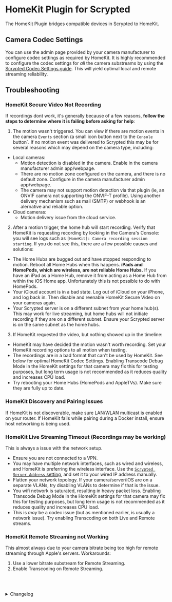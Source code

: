 # HomeKit Plugin for Scrypted

The HomeKit Plugin bridges compatible devices in Scrypted to HomeKit.

## Camera Codec Settings

You can use the admin page provided by your camera manufacturer to configure codec settings as required by HomeKit. It is highly recommended to configure the codec settings for *all* the camera substreams by using the [Scrypted Codec Settings guide](https://github.com/koush/scrypted/wiki/Codec-Settings). This will yield optimal local and remote streaming reliability.

## Troubleshooting

### HomeKit Secure Video Not Recording

If recordings dont work, it's generally because of a few reasons, **follow the steps to determine where it is failing before asking for help**:

1) The motion wasn't triggered. You can view if there are motion events in the camera `Events` section (a small icon button next to the `Console` button`. If no motion event was delivered to Scrypted this may be for several reasons which may depend on the camera type, including:
  * Local cameras:
    * Motion detection is disabled in the camera. Enable in the camera manufacturer admin app/webpage.
    * There are no motion zone configured on the camera, and there is no default zone. Configure in the camera manufacturer admin app/webpage.
    * The camera may not support motion detection via that plugin (ie, an ONVIF camera not supporting the ONVIF-T profile). Using another delivery mechanism such as mail (SMTP) or webhook is an alernative and reliable option.
  * Cloud cameras:
    * Motion delivery issue from the cloud service.

2) After a motion trigger, the home hub will start recording. Verify that HomeKit is requesting recording by looking in the Camera's Console: you will see logs such as `[HomeKit]: Camera recording session starting`. If you do not see this, there are a few possible causes and solutions:
  * The Home Hubs are bugged out and have stopped responding to motion. Reboot all Home Hubs when this happens. **iPads and HomePods, which are wireless, are not reliable Home Hubs.** If you have an iPad as a Home Hub, remove it from acting as a Home Hub from within the iOS Home app. Unfortunately this is not possible to do with HomePods.
  * Your iCloud account is in a bad state. Log out of iCloud on your iPhone, and log back in. Then disable and reenable HomeKit Secure Video on your cameras again.
  * Your Scrypted server is on a different subnet from your home hub(s). This may work for live streaming, but home hubs will not initiate recording if they are on a different subnet. Ensure your Scrypted server is on the same subnet as the home hubs. 

3) If HomeKit requested the video, but nothing showed up in the timeline:
  * HomeKit may have decided the motion wasn't worth recording. Set your HomeKit recording options to all motion when testing.
  * The recordings are in a bad format that can't be used by HomeKit. See below for optimal HomeKit Codec Settings. Enabling Transcode Debug Mode in the HomeKit settings for that camera may fix this for testing purposes, but long term usage is not recommended as it reduces quality and increases CPU load.
  * Try rebooting your Home Hubs (HomePods and AppleTVs). Make sure they are fully up to date.

### HomeKit Discovery and Pairing Issues

If HomeKit is not discoverable, make sure LAN/WLAN multicast is enabled on your router.
If HomeKit fails while pairing during a Docker install, ensure host networking is being used.

### HomeKit Live Streaming Timeout (Recordings may be working)

This is always a issue with the network setup. 
  * Ensure you are not connected to a VPN.
  * You may have multiple network interfaces, such as wired and wireless, and HomeKit is preferring the wireless interface. Use the [`Scrypted Server Address` setting](/endpoint/@scrypted/core/public/#/component/settings), and set it to your wired IP address manually.
  * Flatten your network topology. If your camera/server/iOS are on a separate VLANs, try disabling VLANs to determine if that is the issue.
  * You wifi network is saturated, resulting in heavy packet loss. Enabling Transcode Debug Mode in the HomeKit settings for that camera may fix this for testing purposes, but long term usage is not recommended as it reduces quality and increases CPU load.
  * This is *may* be a codec issue (but as mentioned earlier, is usually a network issue). Try enabling Transcoding on both Live and Remote streams.

### HomeKit Remote Streaming not Working

This almost always due to your camera bitrate being too high for remote streaming through Apple's servers. Workarounds:
1) Use a lower bitrate substream for Remote Streaming.
2) Enable Transcoding on Remote Streaming.



<br/><br/><details>
<summary>Changelog</summary>

### 1.2.12

ring: added night mode support to arm with sensor bypass (#577)


### 1.2.11

Adding support for siren in homekit (#578)
Add WindowCovering to HomeKit (#571)
project: update lockfiles
homekit: add support for notification toggle switches


### 1.2.8

homekit: device info cleanup
Revert "homekit: multiprocess accessory mode devices"
h264-repacketizer: add missing method
h264-repacketizer: publish
homekit/webrtc: partially revert h264 repacketizer change


### 1.2.9

homekit: remove buggy console.time call
homekit: multiprocess accessory mode devices


### 1.2.6

homekit: add default option for advertiser


### 1.2.5

homekit: respect Server Address setting


### 1.2.4

homekit: publish


### 1.2.3

homekit: allow custom bind


### 1.2.2

homekit: clean up address bind
homekit: fix advertiser interface settings


### 1.2.1

homekit: publish advertiser restricted to server interface change


### 1.1.99

homekit: fixup project files
homekit: add adcertiser address setting


### 1.1.98

homekit: advertiser should respect address override


### 1.1.97

homekit: add changelog to gitignore
homekit: fix garage state


### 1.1.96

homekit: fix cleanup error in log


### 1.1.95

homekit: use address api
homekit: fix destination bug


### 1.1.94

h264: refactor for reusability
homekit: fix audio cuts


### 1.1.93

homekit: remove dead rollover code
homekit: remove file
homekit: clean up return audio code
homekit: typo
homekit: fixup two way audio teardown


### 1.1.92

homekit: publish


### 1.1.91

homekit: modernize two way audio code
homekit: update to new media stream feedback method
Update README.md
Additional HKSV troubleshooting tips (#517)
homekit: fix/add missing server address alert


### 1.1.90

homekit: dont error out when homekit receives an adaptive bitrate request


### 1.1.89

update lockfiles
homekit: alert if server address is not set.


### 1.1.88

homekit: publish thermostat changes, debug mode reorganization


### 1.1.87

plugins: update tsconfig.json
homekit/rebroadcast: use new onMixinEvent signature
homekit: beta


### 1.1.86

homekit: use HeatCool mode for independent heat/cool setpoints (#470)
various: add support for settings subgroups


### 1.1.85

homekit: fix missing outlet type


### 1.1.84

homekit: improve h264 packetizer
homekit: sdk update fixup


### 1.1.83

publish server update


### 1.1.82

Some quality-of-life fixes for the HomeKit plugin (#448)
homekit: do not allow snapshot pileups


### 1.1.80

homekit: cleanup dead code
homekit/core/sdk: use global setting for server address and transcoding
homekit: clean up snapshot timeout code


### 1.1.78

homekit: fix doorbell delivery


### 1.1.76

homekit: prevent hksv local copy from interfering with other video clip providers


### 1.1.75

homekit: readme


### 1.1.73

Update README.md
Update README.md
Update README.md
Update README.md
Update README.md
webrtc/homekit: publish


### 1.1.72

homekit: port live555 aac fix


### 1.1.71

homekit: cleanup
homekit: make doorbell button optional since it confuses people.


### 1.1.70

homekit: fix typo
homekit: fix ffmpeg sender when no audio is present


### 1.1.68

homekit/webrtc: send raw receiver reports


### 1.1.63

homekit/webrtc/sdk: report packet loss to adaptive bitrate streamer
webrtc/homekit: publish


### 1.1.62

homekit: add support for nvr plugin adaptive bitrate


### 1.1.60

homekit/rtp: fix potential tcp to udp packet loss due to large packets


### 1.1.59

homekit: new beta


### 1.1.58

homekit: fix missing codec information


### 1.1.57

homekit: better warning message
homekit: fix audio transcode bug. in new streamer. remove spurious logging.


### 1.1.56

homekit: switch to new rtp parsing/streaming architecture.


### 1.1.55

homekit: fix bridge mode bug


### 1.1.54

homekit: fix default accessory mode bugs


### 1.1.53

homekit: increase send buffer sizes


### 1.1.52

homekit: Direct users to troubleshooting guide in camera readme


### 1.1.51

homekit: Direct users to troubleshooting guide in camera readme


### 1.1.50

homekit: make accessory mode the default for cameras


### 1.1.49

homekit: promisify more io to prevent blocking


### 1.1.48

homekit: remove low disk space warning


### 1.1.46

homekit: use dummy aac audio track to avoid transcoding dummy audio when camera has no audio
homekit: log intercom crash
homekit: log intercom crash
Merge branch 'main' of github.com:koush/scrypted
homekit: fix opus audio on remote connections https://github.com/koush/scrypted/issues/398#issuecomment-1272459980


### 1.1.45

added support for greater capabilities in HomeKit for Fan's (#395)
homekit: publish sensor fixes


### 1.1.44

updated the sensor bindings (#392)
homekit: use async file operations
homekit: swap periods with spaces in mdns name


### 1.1.43

homekit: Do not allow periods in accessory names. Causes HomeKit pairing to fail.


### 1.1.41

homekit: fix security system nullref bug causing bridge to not start
homekit: improved opus repacketization


### 1.1.40

Added `NOXSensor` and `PM10Sensor` for use (#384)
Update README.md
homekit: watch for sps/pps parse error. show accessory mode port in settings.


### 1.1.38

homekit: revert publisher bind
homekit: beta version that limits mdns to server address


### 1.1.37

homekit: beta version that limits mdns to server address


### 1.1.36

homekit: dead code
homekit: publish


### 1.1.35

homekit: remove dead code
homekit: fix race condition reported by @bzoel


### 1.1.34

homekit: warn when server address is not set


### 1.1.31

homekit: update launch.json
homekit: update imports
prefer EntrySensor over BinarySensor if device has both (#332)
homekit: fix jitter buffer bug
homekit: publish color temperature bulb. fix snapshot spam bug.


### 1.1.30

Implement ColorSettingTemperature in HomeKit plugin (#318)
homekit: fix doorbell readme generation on devices with no camera.
homekit: fix accessory mode pairing code bug where it was using the bridge pairing code


### 1.1.29

homekit: publish


### 1.1.28

homekit: fix erroneous pin code
homekit/common: fix jitter buffer sequence number distance calculation bug
homekit: publish node v18 fixes, merges from upstream


### 1.1.27

homekit: fix node v18 beta plugin


### 1.1.25

common: rtp utils
plugins: remove postinstall
plugins: add tsconfig.json
homekit: fix readme formatting
homekit: set security system state valid values (#268)
Merge branch 'main' of github.com:koush/scrypted
homekit: add pincode to accessory mode devices
homekit: respect filters. consolidate transcoding steps.
Update README.md
homekit: move jitter buffer into the h264 packetizer


### 1.1.24

Update README.md
homekit/webrtc: simplify h264 packetizer, add jitter buffer


### 1.1.23

homekit: wip
homekit: fix fua sps quirk


### 1.1.21

homekit: beta packetizer stuff


### 1.1.18

homekit: fix h264 packetization for small fua packets


### 1.1.14

homekit: publish


### 1.1.13

homekit: fix issue with current temperature display (#264)
homekit: fixup settings groups
homekit: remove qr code in console generation, allow ui to handle it.


### 1.1.12

homekit: fix qr code accessory race condition. add slow connection setting to add all home hubs.


### 1.1.9

homekit: add CO2Sensor to supportedSensors (#260)
homekit: add co2sensor (#259)
homekit: dont hard fail on bad address override, provide a console warning


### 1.1.8

homekit: watch and alert for invalid scrypted server addresses.


### 1.1.7

homekit: airquality sensor updates (#258)
homekit: disable accessory mode mirroring camera online status. buggy.


### 1.1.6

homekit: watch for invalid address override


### 1.1.5

Merge branch 'main' of github.com:koush/scrypted
homekit: ensure device is published before generating the qr code


### 1.1.2

Update iOS-15.5.md
Update iOS-15.5.md
Update iOS-15.5.md
Update iOS-15.5.md
homekit: publish


### 1.1.1

homekit: make accessory mode the guided default. add qrcode print button.


### 1.0.21

homekit: home hub requests will now use the medium resolution stream. recommend accessory mode.


### 1.0.18

homekit: publish security system beta


### 1.0.17

Merge branch 'main' of github.com:koush/scrypted
homekit: logging and debug code


### 1.0.11

homekit: add security system type (#251)
homekit: watch for h264 sps/pps/idr fua quirk. pretty sure this is non compliant. seen on xiaomi camera.


### 1.0.10

homekit: fix audio demuxer by cleaning sdp


### 1.0.8

homekit: comments


### 1.0.6

homekit/rebroadcast: properly handle rtsp servers that accept both basic and digest auth


### 1.0.5

homekit: Fix nre


### 1.0.4

bind TamperSensor interface to StatusTampered Characteristic (#248)
rebroadcast/homekit: better h264 oddity handling


### 1.0.3

homekit: dont use ffmpeg if h264 oddities are reported. wait for rtcp packet if home hub is unknown.


### 0.0.284

homekit: fix accessory mode publishing bugs


### 0.0.282

homekit: watch for empty rtp/h264 packets
homekit: reenable ios hub proxy workaround.
homekit: accessory mode fixes


### 0.0.281

homekit: repbublish with some reverts to the low bandwidth forcing due to ios 15.5 rc bug still being present


### 0.0.280

homekit: send stream tool hint


### 0.0.279

homekit: settings refactor. new setting to track active home hub.


### 0.0.278

homekit: undo waitForFirstVideoRtcp hack, no longer seems necessary


### 0.0.277

homekit: publish beta


### 0.0.275

homekit: support IntrusionSensor as ContactSensor service (#244)
homekit: publish


### 0.0.274

homekit: better segment valdation on secure videos
homekit/rebroadcast: document weird ffmpeg rtsp skip issue
homekit: use werift src
homekit/webrtc: werift dependency fixups
homekit: use werift package instead of long rel paths
sdk: security system
homekit: refactor/prevent race conditions around streaming session termination
homekit/rebroadcast/common: refactored rtsp client
homekit: fix error message typos
homekit: map EntrySensor to homekit ContactSensor (#241)
homekit: video rtcp timeout


### 0.0.271

homekit: only start intercom once audio starts flowing back. this addresses issues where doorbell chimes get muted if two way mode is activated.


### 0.0.270

homekit: docs


### 0.0.269

homekit: sei filtering is now in rebroadcast.


### 0.0.268

homekit: fix sequence number check in rtp sender


### 0.0.267

homekit: document homekit video slow startup bug
homekit: wait for homekit to send a video RTCP packet before sending video.


### 0.0.266

homekit: publish more sensors


### 0.0.265

homekit: add support for air quality sensor (#236)
homekit: make scrypted the default rtp sender
Merge branch 'main' of github.com:koush/scrypted
homekit: fix scrypted rtp sendor for weird cameras.


### 0.0.263

all: prune package.json
homekit/rebroadcast: rtsp client setup may return interleave values that are not what was reqwuested. todo: leverage this ourselves.


### 0.0.264

homekit: fix srtp fast path usage. add docs.
homekit: audio process cleanup


### 0.0.262

homekit: remove rebroadcast dependency for srtp sender fast path. audio is now demuxed in homekit plugin. only require h264 bitstream compatibility.


### 0.0.259

homekit/rebroadcast: make the rtp sender a configuration option until the stability issues can be worked out.


### 0.0.258

Revert "homekit: experimental packetizer work"
homekit: experimental packetizer work
homekit: send codec information on normal idr frame too
homekit: fix various ffmpeg repacketizer bugs, auto detect missing codec information.


### 0.0.253

homekit: restrict ffmpeg-free fast path to opus only. add comments.


### 0.0.252

homekit/rebroadcast: code and log cleanups


### 0.0.251

homekit/rebroadcast: add ffmpeg free fast path for all all cameras that do not need ffmpeg filtering or video transcoding


### 0.0.250

homekit: remove ffmpeg usage for h264 cameras that dont have any audio.


### 0.0.249

homekit: srtp sender should bind to address override. rtsp parser should use channel to determine destination. fix h264 packetizer max length bug.


### 0.0.246

homekit: opus is now the only audio option (setting removed)


### 0.0.245

homekit: fix remote detection


### 0.0.244

homekit: typo
Update README.md
Update README.md
plugins: publish various betas


### 0.0.243

plugins: respect destination bitrate hint
homekit/rebroadcast: refactor transcoding
homekit: fix dynamic bitrate
global: rename FFMpeg to FFmpeg
homekit: log packet loss
homekit: switch to sdp parser
homekit: fix h264 repacketizer marker calculation
homekit: srtp path should respect max packet size
homekit: properly repacketize stap-a packets.
homekit: fix opus timetstamp regression
homekit: unifi protect no longer requires ffmpeg
rebroadcast/homekit: wip scrypted parser path that eliminates ffmpeg
homekit: no-ffmpeg fast path wip
homekit: not actually possible to stream a perfect aac eld stream...
homekit: send codec hints for streaming and recording
homekit: support codec copy for opus via repacketizer
various plugins: consolidate stream selection in rebroadcast
homekit: fix rtp rollover bug


### 0.0.242

homekit: fix reconfigure crash


### 0.0.241

Update README.md
Update README.md
Update README.md
Update README.md
homekit: fix error spam
homekit: potential mp4 session parsing fix


### 0.0.240

sdk/homekit/rebroadcast: update mediastreamoptions. use safeKillFFmpeg. publish beta.


### 0.0.239

homekit: update troubleshooting
homekit: cap videos at 3 minutes. have seen runaway videos.


### 0.0.238

homekit: fix decoder arg order, publish


### 0.0.235

homekit: add watch specific settings, cleanup settings handling


### 0.0.233

homekit: fix bug where null audio track was inserted in the wrong spot.


### 0.0.232

core/homekit: filtering fixes


### 0.0.231

homekit: publish


### 0.0.230

homekit: trigger event on clip deletion
homekit/sdk: make video clips accessible as an overview
homekit: note smart codec
homekit: simplify thumb/video media handling
homekit: prune videos
homekit: move save clips to a separate thing
homekit: save clips
homekit: use trimmed down hap
homekit: revert tree shaking


### 0.0.228

homekit: tree shaking to reduce memory footprint


### 0.0.227

homekit: comments
homekit: reenable prebuffer on remote streams, turns out ffmpeg does not send the prebuffer until a key frame is found, which is exactly the behavior we want.


### 0.0.226

homekit: log first packet from opus
homekit/amcrest: dynamic streaming


### 0.0.224

homekit: dynamic bitrate improvements


### 0.0.222

homekit: dynamic bitrate.


### 0.0.220

homekit: move -bsf:v dump_extra into a flag


### 0.0.219

rebroadcast/homekit: fix possible streaming and recording regressions


### 0.0.217

homekit: rollover rtp timestamps. add video extra data to some rtsp streams.


### 0.0.216

homekit/rebroadcast: document weird h264 sps/pps issue and new filter


### 0.0.215

homekit: always dump extra data into the rtp streams
homekit: fix truncated qr code


### 0.0.214

homekit: organize imports, publish


### 0.0.213

plugins: refactor with new mixin api
homekit: launch.json
homekit: handle all opus sample rate and bitrate options


### 0.0.212

homekit: publish


### 0.0.211

homekit: enable all audio options.
homekit: put opus behind a setting.


### 0.0.209

homekit: various settings cleanups and explanations
homekit: fix confusion around built in motion sensor
homekit: reset accessory support


### 0.0.208

rebroadcast: fix rtsp mode idr interval detection. accomodate mp4 container bug in ffmpeg.
homekit: fixup mp4 parsing cruft
homekit: formatting
homekit: disable whatever this flush packet thing does
homekit: snapshot reason logging
homekit: fix misleading error


### 0.0.207

homekit: fix socket leak


### 0.0.206

homekit: fix identifying material being used due to null coalescing operator


### 0.0.205

homekit: opus fixes


### 0.0.202

homekit/rebroadcast: report online/offline state per accessory mode camera


### 0.0.200

homekit: standalone accessories


### 0.0.199

homekit: standalone accessories


### 0.0.197

homekit: remove some old code


### 0.0.196

homekit: use ffmpeg pipe for mp4 parsing
homekit: talkback also supports opus!


### 0.0.194

homekit: switch to opus by default!
homekit: missing files
homekit: opus support via ffmpeg
homekit: document opus quirk
homekit: more doc
homekit: document opus quirk
homekit: opus code path flag
homekit: rtsp to srtp support
homekit: beta


### 0.0.193

homekit: initial support for eliminating ffmpeg and support opus audio
homekit: add flood sensor
homekit: dont transcode live stream audio if it is in the exact spec we need it
homekit: opus tests
homekit: init hap properly
homekit: different qr code lib
homekit: transcoding audio shouldnt attempt to set aac filters on non aac codecs


### 0.0.192

homekit: fix text


### 0.0.191

homekit: better explanation of remote streaming


### 0.0.190

homekit: ffmpeg path logging


### 0.0.187

rtsp/all: normalize args further. remove usage of problematic reorder_queue_size. only use rtsp_transport and max_delay. consider removing max_delay too.


### 0.0.186

Update README.md
homekit: filter out motion objects


### 0.0.185

homekit: fix logging leaks


### 0.0.184

homekit: readme


### 0.0.183

homekit: better instructions on scrypted server address


### 0.0.182

plugins: various readmes


### 0.0.180

homekit/rebroadcast: publish


### 0.0.179

dummy/homekit: fixup sensor support


### 0.0.178

homekit: fix bug where bufsize was crazy small


### 0.0.177

onvif/homekit/rebroadcast: fix settings error suppression


### 0.0.176

homekit: fix build breaks
sdk/homekit/server: ambient light sensor support


### 0.0.175

homekit: audio sensor


### 0.0.174

homekit: add more supported sensors


### 0.0.173

homekit: make status light indicator an option


### 0.0.172

plugins: cleanup package sizes


### 0.0.171

homekit: detected objects use occupancy sensors rather than contact sensors. doorbell button is a programmable switch rather than contact sensor.


### 0.0.170

homekit: thermostat temp display unit. intercom cleanup.


### 0.0.166

homekit: doorbell button available as a contact sensor


### 0.0.165

homekit: failsafe default transcoding args


### 0.0.162

homekit: wip


### 0.0.161

google-device-access: nre fix


### 0.0.160

homekit: faster libx264 transcode


### 0.0.159

homekit: fixup hwaccel


### 0.0.158

rebroadcast: sanitize passwords from logs


### 0.0.157

homekit/unifi-protect: status light support


### 0.0.156

unifi-protect: package camera fixes. homekit transcoding defaults fixes.


### 0.0.155

homekit: transcode default should set fps
general pending changes


### 0.0.154

homekit/amcrest/unifi: dynamic bitrate support
homekit/unifi: dynamic bitrate support on remote streaming
homekit: add support for dynamically reconfiguring stream bitrates!


### 0.0.153

homekit: fix busted mtu. accidental deletion?


### 0.0.152

server: fix rpc device creation spam. publish
homekit: docs and publish


### 0.0.151

homekit: docs and publish


### 0.0.149

homekit: opus test code
homekit: opus test code
homekit: mtu fixes


### 0.0.148

homekit: recordings through rebroadcast fast path


### 0.0.147

homekit: fix reversed logic


### 0.0.146

Revert "plugins: experimental"
plugins: experimental
homekit: revert prior changes, document reasoning better


### 0.0.145

homekit: boolean properties are 0/1
homekit: npm audit fix and prune
package.json updates


### 0.0.144

homekit: wip
homekit: publish


### 0.0.143

homekit: readme
homekit: fix reversed logic when there is no audio


### 0.0.142

homekit: settings.json update
homekit: thermometer


### 0.0.141

homekit: Improve live streaming address default


### 0.0.139

homekit: use the same hap port to work around cached mdns advertisiment issues


### 0.0.138

homekit: make ciao default advertiser


### 0.0.137

various plugins: rebuild with settings mixin crash resistance


### 0.0.135

homekit: recording logging
homekit: fix missing opencv motion detector


### 0.0.134

homekit: autopopulate bridge addresses from recording requests.


### 0.0.133

plugins: rebuild various plugins using settings mixin


### 0.0.132

homekit: fix ffmpeg process leak


### 0.0.131

homekit: fix object detection denoising


### 0.0.130

homekit: fix motion sensor double callback when audio sensor exists


### 0.0.129

objectdetector: publish new architecture
homekit: h265 stubs, albeit it does not seem to actually be supported.
homekit: object detection sensor timeout


### 0.0.128

homekit: auto restart on add/remove
update package-lock.json
homekit/unifi: update sdk breaking changes


### 0.0.127

homekit: property detections renamed classes


### 0.0.126

homekit: put transcoding behind a warning


### 0.0.125

homekit: fix invalid values on thermostat
thermostat: support thermostat range
sdk/homekit: fix humidity typo


### 0.0.124

homekit: humidifier setpoints


### 0.0.123

homekit: more humidity setting fixes


### 0.0.120

homekit: change active state behavior


### 0.0.119

sdk/server/homekit: humidity


### 0.0.118

sdk/server/homekit: fan
homekit: reduce storage spam
homekit: characteristic persistence
homekit: shot recording options if using a linked motion sensor


### 0.0.117

homekit: transcode cleanup


### 0.0.115

homekit: fix reversed object detect contact sensor bug


### 0.0.114

homekit: fix dangling object detection contact sensors.


### 0.0.113

homekit: publish


### 0.0.112

homekit: publish


### 0.0.111

homekit: fix streaming/recording transcode options working when they should and should not
homekit: release refresh fix


### 0.0.110

homekit: fixup fan service on thermostat


### 0.0.102

homekit: refresh on user interaction. add fan service to thermostat when possible.


### 0.0.101

google-device-access/homekit: thermostatActiveMode update


### 0.0.100

homekit: restructure
server: add exports to plugin scope
homekit: add various network tweaks


### 0.0.97

homekit: better bridge address detection


### 0.0.96

sdk: update dependencies
homekit: populate override address options


### 0.0.95

homekit: fix misleading log
plugins: trim unneceesary packaged files


### 0.0.94

homekit: enable object detector even if people are not detected


### 0.0.93

homekit: do not use mac address as the bridge id, problematic when running on non-docker side by side with anything else. also would break multi-instance.


### 0.0.92

tensorflow/homekit/rebroadcast: release


### 0.0.88

homekit: disable resolution reporting, use hard coded values.


### 0.0.85

homekit: clear alerts on startup
homekit: watch for no media stream being returned.


### 0.0.84

homekit: ffmpeg encoder suggestions


### 0.0.83

homekit: reencode secure video recording audio if not aac.


### 0.0.82

homekit: add hub streaming behavior


### 0.0.81

homekit: beta


### 0.0.80

homekit: select streams
homekit: remove logging
homekit: respect video resolutions
homekit: rearrange code
homekit: object detection contact sensor implementation
homekit: hap update
homekit: rtp talkback logging


### 0.0.79

homekit: add prepareRecording call
homekit: send snapshot hints along


### 0.0.78

plugins: rebuild with new mixin console support


### 0.0.77

core: log cleanup
plugins/common/server: hide ffmpeg banners
homekit: HardwareRevision instead of Version


### 0.0.76

homekit: fixup garage door state


### 0.0.75

homekit: increase connection limit


### 0.0.74

homekit: publish


### 0.0.73

homekit: random pincode
homekit: cleanups
prebuffer: refactor
homekit: motion sensor bug


### 0.0.71

homekit: prototype device change notification
homekit: standalone motion sensors


### 0.0.70

homekit: customize linked motion sensor


### 0.0.69

homekit: dummy audio for recordings


### 0.0.68

homekit: blank snapshot perf option. add blank audio track to HKSV.


### 0.0.65

homekit: fixup snapshot regression


### 0.0.64

release: camera plugins


### 0.0.63

homekit: dummy audio track if necessary
homekit: transcode options
homekit: reenable no audio path


### 0.0.62

homekit: wip reconfigure
homekit: fix streaming if audio is missing
homekit: reconfigure stream handler


### 0.0.61

core: copy to clipboard


### 0.0.60

homekit: update HAP
homekit: remove dead code


### 0.0.58

Merge branch 'main' of github.com:koush/scrypted into main
homekit: log spam and codec revert


### 0.0.57

Delete plugins/homekit/docs directory
core: ui fixups


### 0.0.56

homekit: camera talk back support
missing files
path fixups
homekit: snapshot perf fix


### 0.0.54

homekit & prebuffer: Discard ffmpeg data after frames start.
change default debug port
server/homekit/google-home: watch for device descriptor changes
homekit: watch video fix


### 0.0.52

homekit update


### 0.0.51

plugin updates


### 0.0.49

Define the category for the bridge explicitly
homekit: add accessory information
homekit: remove junk restart log
homekit: doorbell and version fix


### 0.0.48

homekit doorbell fix


### 0.0.46

perform npm build during the docker build process


### 0.0.45

rebroadcast: watch for dead processes


### 0.0.42

homekit mtu tweak


### 0.0.39

update


### 0.0.37

update for volume


### 0.0.34

homekit mac fix


### 0.0.26

ui fixups


### 0.0.25

restart on accessory change


### 0.0.24

mixinprovider ui


### 0.0.23

api proxy


### 0.0.22

update


### 0.0.21

remove cruft
fix homekit set vs update
homekit refacotr
version


### 0.0.20

mpegts and mp4 prebuffer
arg order


### 0.0.19

fixup missing maps api call
releases


### 0.0.18

homekit: remove frag duration for now. put it behind config later.
homekit transcoding
homekit: audio detection


### 0.0.17

homekit: audio sensor support for camera motion events
mixin fixups


### 0.0.15

mixin improvements, homekit settings


### 0.0.14

fixups
bug fixes
rebuild on stripped down sdk


### 0.0.13

rebuild on stripped down sdk


### 0.0.10

publish plugins


### 0.0.9

.eslintrc.json
garage type on homekit
initial commit


</details>
